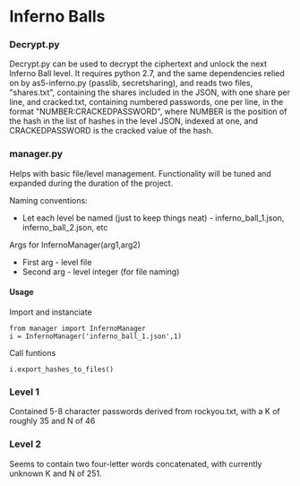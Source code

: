 # Inferno Balls

### Decrypt.py
Decrypt.py can be used to decrypt the ciphertext and unlock the next Inferno Ball level.
It requires python 2.7, and the same dependencies relied on by as5-inferno.py (passlib, secretsharing), and reads two files, "shares.txt", containing the shares included in the JSON, with one share per line,
and cracked.txt, containing numbered passwords, one per line, in the format "NUMBER:CRACKEDPASSWORD", where NUMBER is the position of the
hash in the list of hashes in the level JSON, indexed at one, and CRACKEDPASSWORD is the cracked value of the hash.

### manager.py
Helps with basic file/level management. Functionality will be tuned and expanded during the duration of the project.

Naming conventions:
- Let each level be named (just to keep things neat) - inferno_ball_1.json, inferno_ball_2.json, etc

Args for InfernoManager(arg1,arg2)
- First arg - level file
- Second arg - level integer (for file naming)
  
#### Usage
Import and instanciate
```
from manager import InfernoManager
i = InfernoManager('inferno_ball_1.json',1)
```
Call funtions
```
i.export_hashes_to_files()
```

### Level 1
Contained 5-8 character passwords derived from rockyou.txt, with a K of roughly 35 and N of 46
### Level 2
Seems to contain two four-letter words concatenated, with currently unknown K and N of 251.

